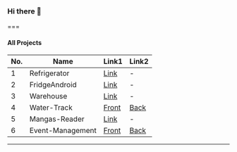 ### Hi there 👋
=== 
#### All Projects
| No. | Name | Link1 | Link2 |
| ---- | ---- | ---- | ---- |
| 1 | Refrigerator | [Link](https://github.com/kaweepong-m/Refrigerator) | - |
| 2 | FridgeAndroid | [Link](https://github.com/kaweepong-m/FridgeAndroid) | - |
| 3 | Warehouse | [Link](https://github.com/thisnat/warehouse-spring) | - |
| 4 | Water-Track | [Front](https://github.com/ThanapobChumsri/water-track) | [Back](https://github.com/kaweepong-m/water-track-server) |
| 5 | Mangas-Reader | [Link](https://github.com/j-heart/Mangas) | - |
| 6 | Event-Management | [Front](https://github.com/thisnat/event-management) | [Back](https://github.com/thisnat/event-management-server) |
---


<!--
**kaweepong-m/kaweepong-m** is a ✨ _special_ ✨ repository because its `README.md` (this file) appears on your GitHub profile.

Here are some ideas to get you started:

- 🔭 I’m currently working on ...
- 🌱 I’m currently learning ...
- 👯 I’m looking to collaborate on ...
- 🤔 I’m looking for help with ...
- 💬 Ask me about ...
- 📫 How to reach me: ...
- 😄 Pronouns: ...
- ⚡ Fun fact: ...

[Facebook](https://www.facebook.com/borntodev)
| No. | Name | Link |
| ---- | ---- | ---- |
| 1 | Facebook | https://github.com/kaweepong-m/Refrigerator |
| 10 | YouTube | https://www.youtube.com/c/BorntodevTH |
| 100 | Instagram | https://www.instagram.com/borntodev |

-->
